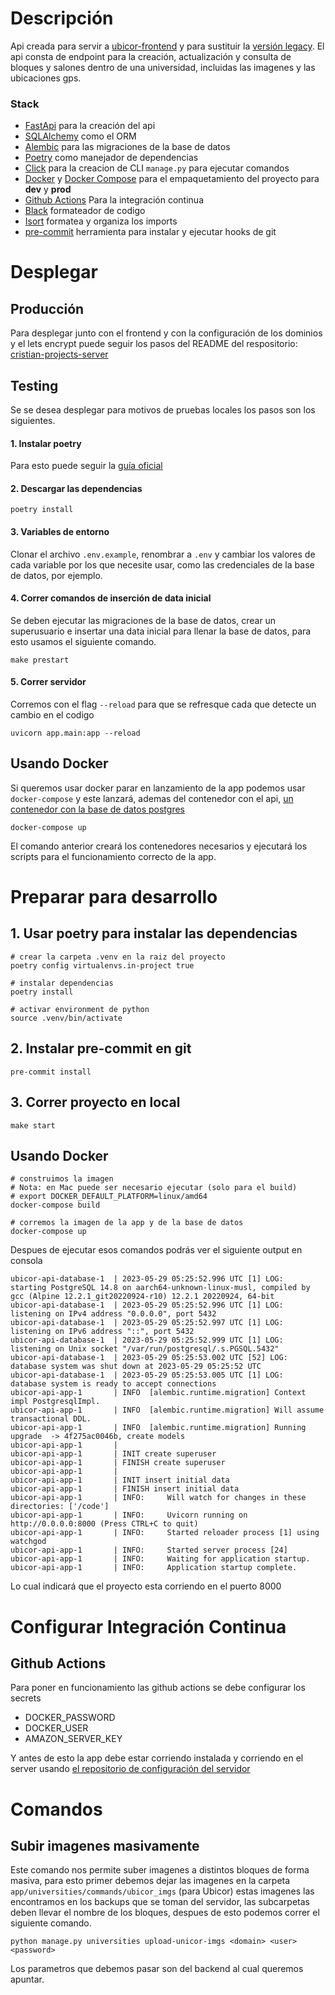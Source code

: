 # Descripción
Api creada para servir a [ubicor-frontend](https://github.com/CrissAlvarezH/ubicor-frontend) y para sustituir la [versión legacy](https://github.com/CrissAlvarezH/ubicor-api-legacy).
El api consta de endpoint para la creación, actualización y consulta de bloques y salones dentro de una universidad, incluidas las imagenes y las ubicaciones gps.

### Stack
 - [FastApi](https://fastapi.tiangolo.com/) para la creación del api
 - [SQLAlchemy](https://www.sqlalchemy.org/) como el ORM
 - [Alembic](https://alembic.sqlalchemy.org/en/latest/) para las migraciones de la base de datos
 - [Poetry](https://python-poetry.org/) como manejador de dependencias
 - [Click](https://click.palletsprojects.com/en/8.1.x/) para la creacion de CLI `manage.py` para ejecutar comandos
 - [Docker](https://www.docker.com/) y [Docker Compose](https://docs.docker.com/compose/) para el empaquetamiento del proyecto para **dev** y **prod**
 - [Github Actions](https://github.com/features/actions) Para la integración continua
 - [Black](https://black.readthedocs.io/en/stable/) formateador de codigo
 - [Isort](https://pycqa.github.io/isort/) formatea y organiza los imports
 - [pre-commit](https://pre-commit.com/) herramienta para instalar y ejecutar hooks de git

# Desplegar

## Producción
Para desplegar junto con el frontend y con la configuración de los dominios y el lets encrypt puede seguir los pasos del README del respositorio: [cristian-projects-server](https://github.com/CrissAlvarezH/cristian-projects-server)

## Testing
Se se desea desplegar para motivos de pruebas locales los pasos son los siguientes.

#### 1. Instalar poetry
Para esto puede seguir la [guía oficial](https://python-poetry.org/docs/#installation)

#### 2. Descargar las dependencias

    poetry install

#### 3. Variables de entorno
Clonar el archivo `.env.example`, renombrar a `.env` y cambiar los valores de cada variable por los que 
necesite usar, como las credenciales de la base de datos, por ejemplo.

#### 4. Correr comandos de inserción de data inicial
Se deben ejecutar las migraciones de la base de datos, crear un superusuario e insertar una data 
inicial para llenar la base de datos, para esto usamos el siguiente comando.

    make prestart

#### 5. Correr servidor
Corremos con el flag `--reload` para que se refresque cada que detecte un cambio en el codigo

    uvicorn app.main:app --reload

## Usando Docker
Si queremos usar docker parar en lanzamiento de la app podemos usar `docker-compose` y este lanzará, ademas del contenedor con el api,  [un contenedor con la base de datos postgres](https://hub.docker.com/_/postgres)

    docker-compose up

El comando anterior creará los contenedores necesarios y ejecutará los scripts para el funcionamiento correcto de la app.


# Preparar para desarrollo

## 1. Usar poetry para instalar las dependencias

```
# crear la carpeta .venv en la raiz del proyecto
poetry config virtualenvs.in-project true 

# instalar dependencias
poetry install

# activar environment de python
source .venv/bin/activate
```

## 2. Instalar pre-commit en git

```
pre-commit install
```

## 3. Correr proyecto en local

```
make start
```

## Usando Docker

```
# construimos la imagen
# Nota: en Mac puede ser necesario ejecutar (solo para el build)
# export DOCKER_DEFAULT_PLATFORM=linux/amd64
docker-compose build

# corremos la imagen de la app y de la base de datos
docker-compose up
```

Despues de ejecutar esos comandos podrás ver el siguiente output en consola

```
ubicor-api-database-1  | 2023-05-29 05:25:52.996 UTC [1] LOG:  starting PostgreSQL 14.8 on aarch64-unknown-linux-musl, compiled by gcc (Alpine 12.2.1_git20220924-r10) 12.2.1 20220924, 64-bit
ubicor-api-database-1  | 2023-05-29 05:25:52.996 UTC [1] LOG:  listening on IPv4 address "0.0.0.0", port 5432
ubicor-api-database-1  | 2023-05-29 05:25:52.997 UTC [1] LOG:  listening on IPv6 address "::", port 5432
ubicor-api-database-1  | 2023-05-29 05:25:52.999 UTC [1] LOG:  listening on Unix socket "/var/run/postgresql/.s.PGSQL.5432"
ubicor-api-database-1  | 2023-05-29 05:25:53.002 UTC [52] LOG:  database system was shut down at 2023-05-29 05:25:52 UTC
ubicor-api-database-1  | 2023-05-29 05:25:53.005 UTC [1] LOG:  database system is ready to accept connections
ubicor-api-app-1       | INFO  [alembic.runtime.migration] Context impl PostgresqlImpl.
ubicor-api-app-1       | INFO  [alembic.runtime.migration] Will assume transactional DDL.
ubicor-api-app-1       | INFO  [alembic.runtime.migration] Running upgrade  -> 4f275ac0046b, create models
ubicor-api-app-1       | 
ubicor-api-app-1       | INIT create superuser
ubicor-api-app-1       | FINISH create superuser
ubicor-api-app-1       | 
ubicor-api-app-1       | INIT insert initial data
ubicor-api-app-1       | FINISH insert initial data
ubicor-api-app-1       | INFO:     Will watch for changes in these directories: ['/code']
ubicor-api-app-1       | INFO:     Uvicorn running on http://0.0.0.0:8000 (Press CTRL+C to quit)
ubicor-api-app-1       | INFO:     Started reloader process [1] using watchgod
ubicor-api-app-1       | INFO:     Started server process [24]
ubicor-api-app-1       | INFO:     Waiting for application startup.
ubicor-api-app-1       | INFO:     Application startup complete.
```

Lo cual indicará que el proyecto esta corriendo en el puerto 8000

# Configurar Integración Continua

## Github Actions

Para poner en funcionamiento las github actions se debe configurar los secrets

- DOCKER_PASSWORD
- DOCKER_USER
- AMAZON_SERVER_KEY

Y antes de esto la app debe estar corriendo instalada y corriendo en el server usando
[el repositorio de configuración del servidor](https://github.com/CrissAlvarezH/cristian-projects-server)

# Comandos

## Subir imagenes masivamente

Este comando nos permite suber imagenes a distintos bloques de forma masiva, para esto primer
debemos dejar las imagenes en la carpeta `app/universities/commands/ubicor_imgs` (para Ubicor)
estas imagenes las encontramos en los backups que se toman del servidor, las subcarpetas deben llevar
el nombre de los bloques, despues de esto podemos correr el siguiente comando.

```
python manage.py universities upload-unicor-imgs <domain> <user> <password>
```

Los parametros que debemos pasar son del backend al cual queremos apuntar.